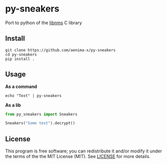 py-sneakers
======

Port to python of the [libnms](https://github.com/bartobri/libnms) C library

Install
-----
```
git clone https://github.com/aenima-x/py-sneakers
cd py-sneakers
pip install .
```

Usage
-----

**As a command**
```
echo "Text" | py-sneakers
```

**As a lib**
```python
from py_sneakers import Sneakers

Sneakers("Some text").decrypt()
```


License
-------

This program is free software; you can redistribute it and/or modify it under the terms of the the
MIT License (MIT). See [LICENSE](LICENSE) for more details.
